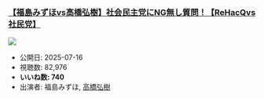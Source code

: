 ### [【福島みずほvs高橋弘樹】社会民主党にNG無し質問！【ReHacQvs社民党】](https://www.youtube.com/watch?v=lakGjhOBAdw)
[![](https://img.youtube.com/vi/lakGjhOBAdw/sddefault.jpg)](https://www.youtube.com/watch?v=lakGjhOBAdw)
-   公開日: 2025-07-16
-   視聴数: 82,976
-   **いいね数: 740**
-   出演者: 福島みずほ, [高橋弘樹](/rehacq_fan/people/高橋弘樹 "wikilink")
